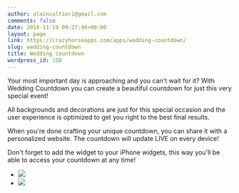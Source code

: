 ```yaml
---
author: alaincaltieri@gmail.com
comments: false
date: 2018-11-19 09:27:40+00:00
layout: page
link: https://crazyhorseapps.com/apps/wedding-countdown/
slug: wedding-countdown
title: Wedding countdown
wordpress_id: 158
---
```


Your most important day is approaching and you can't wait for it? With Wedding Countdown you can create a beautiful countdown for just this very special event!

All backgrounds and decorations are just for this special occasion and the user experience is optimized to get you right to the best final results.

When you're done crafting your unique countdown, you can share it with a personalized website. The countdown will update LIVE on every device!

Don't forget to add the widget to your iPhone widgets, this way you'll be able to access your countdown at any time!

[](https://itunes.apple.com/us/app/wedding-countdown-with-widget/id1251450513?mt=8)

- ![](https://crazyhorseapps.com/wp-content/uploads/2018/12/05_goal_framed_final-576x1024.jpg)
- ![](https://crazyhorseapps.com/wp-content/uploads/2018/12/02_widgets_framed_final-576x1024.jpg)
